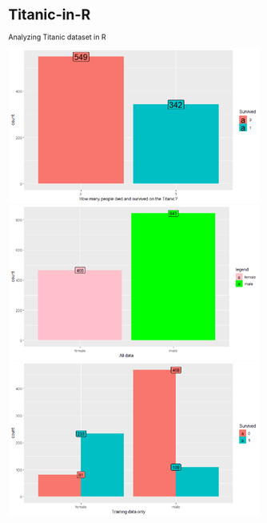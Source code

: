 # Titanic-in-R
Analyzing Titanic dataset in R


![](Titanic1.png)
![](Titanic2.png)
![](Titanic3.png)

